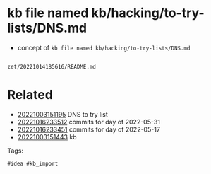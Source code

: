 # kb file named kb/hacking/to-try-lists/DNS.md

- concept of `kb file named kb/hacking/to-try-lists/DNS.md`

```
```

` zet/20221014185616/README.md `

# Related

- [20221003151195](/zet/20221003151195/README.md) DNS to try list
- [20221016233512](/zet/20221016233512/README.md) commits for day of 2022-05-31
- [20221016233451](/zet/20221016233451/README.md) commits for day of 2022-05-17
- [20221003151443](/zet/20221003151443/README.md) kb

Tags:

    #idea #kb_import

